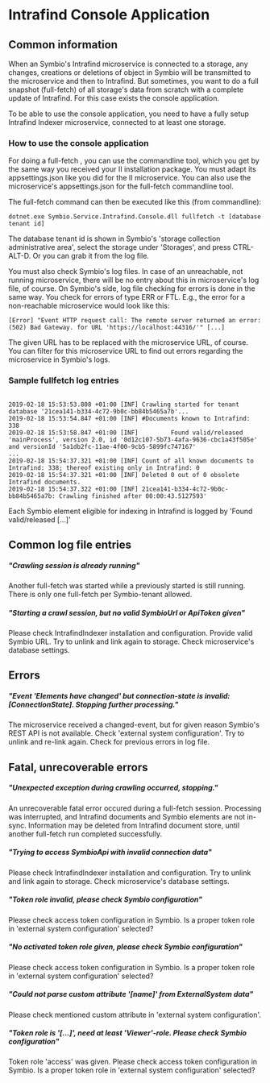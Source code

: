 # Intrafind Console Application

## Common information

When an Symbio's Intrafind microservice is connected to a storage, any changes, creations or deletions of object in Symbio will be transmitted to 
the microservice and then to Intrafind. But sometimes, you want to do a full snapshot (full-fetch) of all storage's data from scratch with a complete update of Intrafind.
For this case exists the console application.

To be able to use the console application, you need to have a fully setup Intrafind Indexer microservice, connected to at least one storage.

### How to use the console application

For doing a full-fetch , you can use the commandline tool, which you get by the same way you received your II installation package. 
You must adapt its appsettings.json like you did for the II microservice. You can also use the microservice's appsettings.json for the full-fetch commandline tool.

The full-fetch command can then be executed like this (from commandline):

    dotnet.exe Symbio.Service.Intrafind.Console.dll fullfetch -t [database tenant id]

The database tenant id is shown in Symbio's 'storage collection administrative area', select the storage under 'Storages', and press CTRL-ALT-D.
Or you can grab it from the log file.

You must also check Symbio's log files. In case of an unreachable, not running microservice, there will be no entry about this in microservice's log file, of course.
On Symbio's side, log file checking for errors is done in the same way. You check for errors of type ERR or FTL. E.g., the error for a non-reachable microservice would look like this:

    [Error] "Event HTTP request call: The remote server returned an error: (502) Bad Gateway. for URL 'https://localhost:44316/'" [...]

The given URL has to be replaced with the microservice URL, of course. You can filter for this microservice URL to find out errors regarding the microservice in Symbio's logs.

### Sample fullfetch log entries

<pre><code>
2019-02-18 15:53:53.808 +01:00 [INF] Crawling started for tenant database '21cea141-b334-4c72-9b0c-bb84b5465a7b'...
2019-02-18 15:53:54.847 +01:00 [INF] #Documents known to Intrafind: 338
2019-02-18 15:53:58.847 +01:00 [INF] 		 Found valid/released 'mainProcess', version 2.0, id '0d12c107-5b73-4afa-9636-cbc1a43f505e' and versionId '5a1db2fc-11ae-4f00-9cb5-5899fc747167'
...
2019-02-18 15:54:37.321 +01:00 [INF] Count of all known documents to Intrafind: 338; thereof existing only in Intrafind: 0
2019-02-18 15:54:37.321 +01:00 [INF] Deleted 0 out of 0 obsolete Intrafind documents.
2019-02-18 15:54:37.322 +01:00 [INF] 21cea141-b334-4c72-9b0c-bb84b5465a7b: Crawling finished after 00:00:43.5127593'
</code></pre>

Each Symbio element eligible for indexing in Intrafind is logged by 'Found valid/released [...]'

## Common log file entries

#####  "Crawling session is already running"

Another full-fetch was started while a previously started is still running. There is only one full-fetch per Symbio-tenant allowed.

##### "Starting a crawl session, but no valid SymbioUrl or ApiToken given"

Please check IntrafindIndexer installation and configuration.
Provide valid Symbio URL.
Try to unlink and link again to storage.
Check microservice's database settings.

## Errors

##### "Event 'Elements have changed' but connection-state is invalid: [ConnectionState]. Stopping further processing."

The microservice received a changed-event, but for given reason Symbio's REST API is not available.
Check 'external system configuration'.
Try to unlink and re-link again. Check for previous errors in log file.

## Fatal, unrecoverable errors

##### "Unexpected exception during crawling occurred, stopping."

An unrecoverable fatal error occured during a full-fetch session.
Processing was interrupted, and Intrafind documents and Symbio elements are not in-sync.
Information may be deleted from Intrafind document store, until another full-fetch run completed successfully.

##### "Trying to access SymbioApi with invalid connection data"

Please check IntrafindIndexer installation and configuration. Try to unlink and link again to storage.
Check microservice's database settings.

##### "Token role invalid, please check Symbio configuration"

Please check access token configuration in Symbio. Is a proper token role in 'external system configuration' selected?

##### "No activated token role given, please check Symbio configuration"

Please check access token configuration in Symbio. Is a proper token role in 'external system configuration' selected?

##### "Could not parse custom attribute '[name]' from ExternalSystem data"

Please check mentioned custom attribute in 'external system configuration'.

##### "Token role is '[...]', need at least 'Viewer'-role. Please check Symbio configuration"

Token role 'access' was given.
Please check access token configuration in Symbio. Is a proper token role in 'external system configuration' selected?
